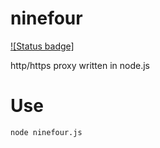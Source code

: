 # ninefour

[![Status badge]](https://ci.appveyor.com/api/projects/status/github/kjunichi/ninefour)

http/https proxy written in node.js

# Use

```shell
node ninefour.js
```
